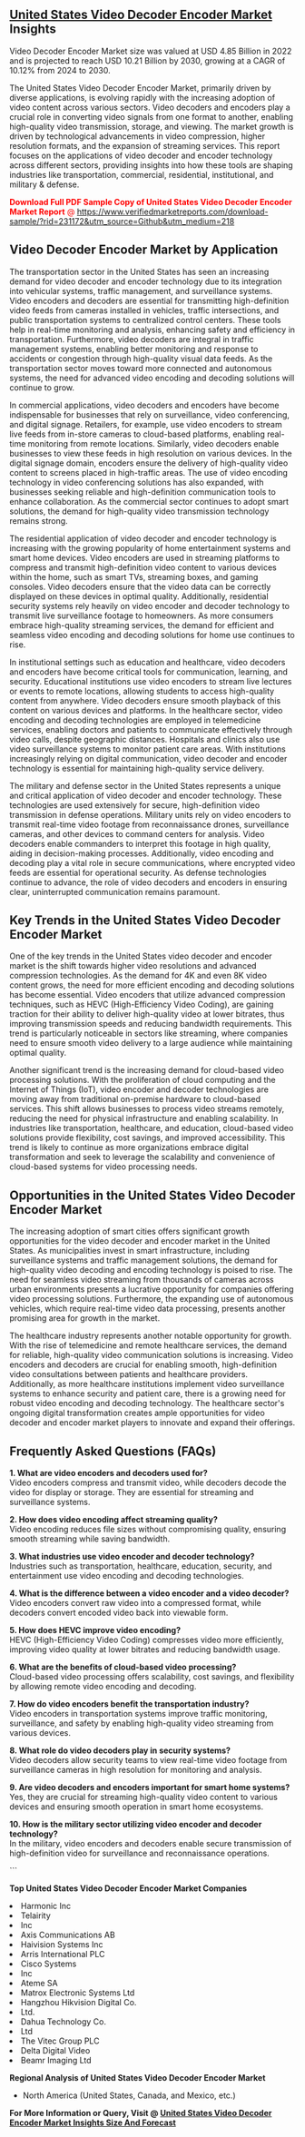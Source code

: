 <h2><a href="https://www.verifiedmarketreports.com/download-sample/?rid=231172&amp;utm_source=Github&amp;utm_medium=218" target="_blank">United States Video Decoder Encoder Market</a> Insights</h2><p>Video Decoder Encoder Market size was valued at USD 4.85 Billion in 2022 and is projected to reach USD 10.21 Billion by 2030, growing at a CAGR of 10.12% from 2024 to 2030.</p><p> <p>The United States Video Decoder Encoder Market, primarily driven by diverse applications, is evolving rapidly with the increasing adoption of video content across various sectors. Video decoders and encoders play a crucial role in converting video signals from one format to another, enabling high-quality video transmission, storage, and viewing. The market growth is driven by technological advancements in video compression, higher resolution formats, and the expansion of streaming services. This report focuses on the applications of video decoder and encoder technology across different sectors, providing insights into how these tools are shaping industries like transportation, commercial, residential, institutional, and military & defense.</p> <p><p><span class=""><span style="color: #ff0000;"><strong>Download Full PDF Sample Copy of United States Video Decoder Encoder Market Report</strong> @ </span><a href="https://www.verifiedmarketreports.com/download-sample/?rid=231172&amp;utm_source=Github&amp;utm_medium=218" target="_blank">https://www.verifiedmarketreports.com/download-sample/?rid=231172&amp;utm_source=Github&amp;utm_medium=218</a></span></p></p> <h2>Video Decoder Encoder Market by Application</h2> <p>The transportation sector in the United States has seen an increasing demand for video decoder and encoder technology due to its integration into vehicular systems, traffic management, and surveillance systems. Video encoders and decoders are essential for transmitting high-definition video feeds from cameras installed in vehicles, traffic intersections, and public transportation systems to centralized control centers. These tools help in real-time monitoring and analysis, enhancing safety and efficiency in transportation. Furthermore, video decoders are integral in traffic management systems, enabling better monitoring and response to accidents or congestion through high-quality visual data feeds. As the transportation sector moves toward more connected and autonomous systems, the need for advanced video encoding and decoding solutions will continue to grow. <p>In commercial applications, video decoders and encoders have become indispensable for businesses that rely on surveillance, video conferencing, and digital signage. Retailers, for example, use video encoders to stream live feeds from in-store cameras to cloud-based platforms, enabling real-time monitoring from remote locations. Similarly, video decoders enable businesses to view these feeds in high resolution on various devices. In the digital signage domain, encoders ensure the delivery of high-quality video content to screens placed in high-traffic areas. The use of video encoding technology in video conferencing solutions has also expanded, with businesses seeking reliable and high-definition communication tools to enhance collaboration. As the commercial sector continues to adopt smart solutions, the demand for high-quality video transmission technology remains strong. <p>The residential application of video decoder and encoder technology is increasing with the growing popularity of home entertainment systems and smart home devices. Video encoders are used in streaming platforms to compress and transmit high-definition video content to various devices within the home, such as smart TVs, streaming boxes, and gaming consoles. Video decoders ensure that the video data can be correctly displayed on these devices in optimal quality. Additionally, residential security systems rely heavily on video encoder and decoder technology to transmit live surveillance footage to homeowners. As more consumers embrace high-quality streaming services, the demand for efficient and seamless video encoding and decoding solutions for home use continues to rise. <p>In institutional settings such as education and healthcare, video decoders and encoders have become critical tools for communication, learning, and security. Educational institutions use video encoders to stream live lectures or events to remote locations, allowing students to access high-quality content from anywhere. Video decoders ensure smooth playback of this content on various devices and platforms. In the healthcare sector, video encoding and decoding technologies are employed in telemedicine services, enabling doctors and patients to communicate effectively through video calls, despite geographic distances. Hospitals and clinics also use video surveillance systems to monitor patient care areas. With institutions increasingly relying on digital communication, video decoder and encoder technology is essential for maintaining high-quality service delivery. <p>The military and defense sector in the United States represents a unique and critical application of video decoder and encoder technology. These technologies are used extensively for secure, high-definition video transmission in defense operations. Military units rely on video encoders to transmit real-time video footage from reconnaissance drones, surveillance cameras, and other devices to command centers for analysis. Video decoders enable commanders to interpret this footage in high quality, aiding in decision-making processes. Additionally, video encoding and decoding play a vital role in secure communications, where encrypted video feeds are essential for operational security. As defense technologies continue to advance, the role of video decoders and encoders in ensuring clear, uninterrupted communication remains paramount. <h2>Key Trends in the United States Video Decoder Encoder Market</h2> <p>One of the key trends in the United States video decoder and encoder market is the shift towards higher video resolutions and advanced compression technologies. As the demand for 4K and even 8K video content grows, the need for more efficient encoding and decoding solutions has become essential. Video encoders that utilize advanced compression techniques, such as HEVC (High-Efficiency Video Coding), are gaining traction for their ability to deliver high-quality video at lower bitrates, thus improving transmission speeds and reducing bandwidth requirements. This trend is particularly noticeable in sectors like streaming, where companies need to ensure smooth video delivery to a large audience while maintaining optimal quality. <p>Another significant trend is the increasing demand for cloud-based video processing solutions. With the proliferation of cloud computing and the Internet of Things (IoT), video encoder and decoder technologies are moving away from traditional on-premise hardware to cloud-based services. This shift allows businesses to process video streams remotely, reducing the need for physical infrastructure and enabling scalability. In industries like transportation, healthcare, and education, cloud-based video solutions provide flexibility, cost savings, and improved accessibility. This trend is likely to continue as more organizations embrace digital transformation and seek to leverage the scalability and convenience of cloud-based systems for video processing needs. <h2>Opportunities in the United States Video Decoder Encoder Market</h2> <p>The increasing adoption of smart cities offers significant growth opportunities for the video decoder and encoder market in the United States. As municipalities invest in smart infrastructure, including surveillance systems and traffic management solutions, the demand for high-quality video decoding and encoding technology is poised to rise. The need for seamless video streaming from thousands of cameras across urban environments presents a lucrative opportunity for companies offering video processing solutions. Furthermore, the expanding use of autonomous vehicles, which require real-time video data processing, presents another promising area for growth in the market. <p>The healthcare industry represents another notable opportunity for growth. With the rise of telemedicine and remote healthcare services, the demand for reliable, high-quality video communication solutions is increasing. Video encoders and decoders are crucial for enabling smooth, high-definition video consultations between patients and healthcare providers. Additionally, as more healthcare institutions implement video surveillance systems to enhance security and patient care, there is a growing need for robust video encoding and decoding technology. The healthcare sector's ongoing digital transformation creates ample opportunities for video decoder and encoder market players to innovate and expand their offerings. <h2>Frequently Asked Questions (FAQs)</h2> <p><b>1. What are video encoders and decoders used for?</b><br>Video encoders compress and transmit video, while decoders decode the video for display or storage. They are essential for streaming and surveillance systems.</p> <p><b>2. How does video encoding affect streaming quality?</b><br>Video encoding reduces file sizes without compromising quality, ensuring smooth streaming while saving bandwidth.</p> <p><b>3. What industries use video encoder and decoder technology?</b><br>Industries such as transportation, healthcare, education, security, and entertainment use video encoding and decoding technologies.</p> <p><b>4. What is the difference between a video encoder and a video decoder?</b><br>Video encoders convert raw video into a compressed format, while decoders convert encoded video back into viewable form.</p> <p><b>5. How does HEVC improve video encoding?</b><br>HEVC (High-Efficiency Video Coding) compresses video more efficiently, improving video quality at lower bitrates and reducing bandwidth usage.</p> <p><b>6. What are the benefits of cloud-based video processing?</b><br>Cloud-based video processing offers scalability, cost savings, and flexibility by allowing remote video encoding and decoding.</p> <p><b>7. How do video encoders benefit the transportation industry?</b><br>Video encoders in transportation systems improve traffic monitoring, surveillance, and safety by enabling high-quality video streaming from various devices.</p> <p><b>8. What role do video decoders play in security systems?</b><br>Video decoders allow security teams to view real-time video footage from surveillance cameras in high resolution for monitoring and analysis.</p> <p><b>9. Are video decoders and encoders important for smart home systems?</b><br>Yes, they are crucial for streaming high-quality video content to various devices and ensuring smooth operation in smart home ecosystems.</p> <p><b>10. How is the military sector utilizing video encoder and decoder technology?</b><br>In the military, video encoders and decoders enable secure transmission of high-definition video for surveillance and reconnaissance operations.</p> ```</p><p><strong>Top United States Video Decoder Encoder Market Companies</strong></p><div data-test-id=""><p><li>Harmonic Inc</li><li> Telairity</li><li> Inc</li><li> Axis Communications AB</li><li> Haivision Systems Inc</li><li> Arris International PLC</li><li> Cisco Systems</li><li> Inc</li><li> Ateme SA</li><li> Matrox Electronic Systems Ltd</li><li> Hangzhou Hikvision Digital Co.</li><li> Ltd.</li><li> Dahua Technology Co.</li><li> Ltd</li><li> The Vitec Group PLC</li><li> Delta Digital Video</li><li> Beamr Imaging Ltd</li></p><div><strong>Regional Analysis of&nbsp;United States Video Decoder Encoder Market</strong></div><ul><li dir="ltr"><p dir="ltr">North America&nbsp;(United States, Canada, and Mexico, etc.)</p></li></ul><p><strong>For More Information or Query, Visit @&nbsp;</strong><strong><a href="https://www.verifiedmarketreports.com/product/video-decoder-encoder-market/?utm_source=Github&amp;utm_medium=218" target="_blank">United States Video Decoder Encoder Market Insights Size And Forecast</a></strong></p></div>
